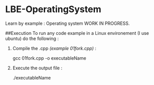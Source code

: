 LBE-OperatingSystem
===================

Learn by example : Operating system 
WORK IN PROGRESS.

##Execution
To run any code example in a Linux environement (I use ubuntu) do the following :

1) Compile the .cpp *(example 01fork.cpp)* :

    gcc 01fork.cpp -o executableName    
  
2) Execute the output file :

    ./executableName

